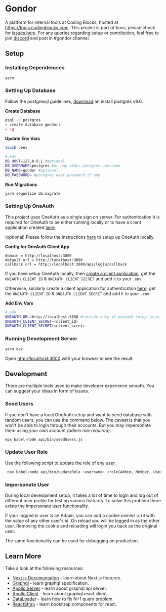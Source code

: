# Gondor

A platform for internal tools at Coding Blocks, hosted at https://tools.codingblocks.com. This project is part of boss, please check for [issues here](https://github.com/coding-blocks/gondor/labels/BOSS). For any queries regarding setup or contribution, feel free to join [discord](https://discord.gg/wNFXjh) and post in #gondor channel.

## Setup

### Installing Dependencies

```bash
yarn
```

### Setting Up Database

Follow the postgresql guidelines, [download](https://www.postgresql.org/download/) an install postgres v9.6.

**Create Database**

```bash
psql -U postgres
> create database gondor;
> \q
```

**Update Env Vars**

```bash
touch .env

#.env
DB_HOST=127.0.0.1 #optional
DB_USERNAME=postgres #or any other postgres username
DB_NAME=gondor #optional
DB_PASSWORD= #postgres user password if any
```

**Run Migrations**

```bash
yarn sequelize db:migrate
```

### Setting Up OneAuth

This project uses OneAuth as a single sign on server. For authentication it is required for OneAuth to be either running locally or to have a client application created [here](https://account.codingblocks.com/users/me/clients).

(optional) Please follow the instructions [here](https://github.com/coding-blocks/oneauth) to setup up OneAuth locally.

**Config for OneAuth Client App**

```
domain = http://localhost:3000
default url = http://localhost:3000
callback url = http://localhost:3000/api/login/callback
```

If you have setup OneAuth locally, then [create a client application](https://github.com/coding-blocks/oneauth/wiki/Explicit-Authentication), get the `ONEAUTH_CLIENT_ID` & `ONEAUTH_CLIENT_SECRET` and add it to your `.env`.

Otherwise, similarly create a client application for authentication [here](https://account.codingblocks.com/users/me/clients), get the `ONEAUTH_CLIENT_ID` & `ONEAUTH_CLIENT_SECRET` and add it to your `.env`.

**Add Env Vars**

```bash
#.env
ONEAUTH_URL=http://localhost:3838 #include only if oneauth setup locally
ONEAUTH_CLIENT_SECRET=<client_id>
ONEAUTH_CLIENT_SECRET=<client_scret>
```

### Running Development Server

```bash
yarn dev
```

Open [http://localhost:3000](http://localhost:3000) with your browser to see the result.

## Development

There are multiple tools used to make developer experience smooth. You can suggest your ideas in form of issues.

### Seed Users

If you don't have a local OneAuth setup and want to seed database with random users, you can use the command below. The caveat is that you won't be able to login through their accounts. But you may impersonate them using your own account *(admin role required)*.
```bash
npx babel-node api/bin/seedUsers.js
```

### Update User Role

Use the following script to update the role of any user.
```bash
 npx babel-node api/bin/updateRole <username> <role(Admin, Member, User)>
```

### Impersonate User

During local development setup, it takes a lot of time to login and log out of different user profile for testing various features. To solve this problem there exists the impersonate user functionality.

If your logged in user is an Admin, you can add a cookie named `iuid` with the value of any other user's id. On reload you will be logged in as the other user. Removing the cookie and reloading will login you back as the original user.

The same functionality can be used for debugging on production.

## Learn More

Take a look at the following resources:

- [Next.js Documentation](https://nextjs.org/docs) - learn about Next.js features.
- [Graphql](https://graphql.org/learn/) - learn graphql specification.
- [Apollo Server](https://www.apollographql.com/docs/apollo-server/) - learn about graphql api server.
- [Apollo Client](https://www.apollographql.com/docs/react) - learn about graphql react client.
- [DataLoader](https://www.youtube.com/watch?v=OQTnXNCDywA) - learn how to fix N+1 query problem.
- [ReactStrap](https://reactstrap.github.io/) - learn bootstrap components for react.
